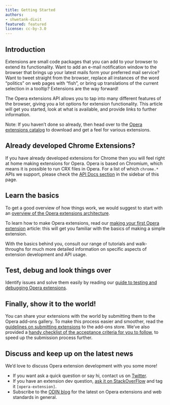 ```yaml
---
title: Getting Started
authors:
- shwetank-dixit
featured: featured
license: cc-by-3.0
---
```


## Introduction

Extensions are small code packages that you can add to your browser to extend its functionality. Want to add an e-mail notification window to the browser that brings up your latest mails form your preferred mail service? Want to tweet straight from the browser, replace all instances of the word “politics” on web pages with “fish”, or bring up translations of the current selection in a tooltip? Extensions are the way forward!

The Opera extensions API allows you to tap into many different features of the browser, giving you a lot options for extension functionality. This article will get you started, look at what is available, and provide links to further information.

Note: If you haven’t done so already, then head over to the [Opera extensions catalog](https://addons.opera.com/addons/extensions/) to download and get a feel for various extensions.

## Already developed Chrome Extensions?

If you have already developed extensions for Chrome then you will feel right at home making extensions for Opera. Opera is based on Chromium, which means it is possible to run CRX files in Opera. For a list of which `chrome.*` APIs we support, please check the [API Docs section](apis.html) in the sidebar of this page.

## Learn the basics

To get a good overview of how things work, we would suggest to start with an [overview of the Opera extensions architecture](tut_architecture_overview.html).

To learn how to make Opera extensions, read our [making your first Opera extension](tut_basics.html) article: this will get you familiar with the basics of making a simple extension.

With the basics behind you, consult our range of tutorials and walk-throughs for much more detailed information on specific aspects of extension development and API usage.

## Test, debug and look things over

Identify issues and solve them easily by reading our [guide to testing and debugging Opera extensions](tut_testing.html).

## Finally, show it to the world!

You can share your extensions with the world by submitting them to the Opera add-ons gallery. To make this process easier and smoother, read the [guidelines on submitting extensions](tut_publishing_guidelines.html) to the add-ons store. We’ve also provided a [handy checklist of the acceptance criteria for you to follow](tut_publishing_guidelines.html#acceptance-criteria), to speed up the submission process further.

## Discuss and keep up on the latest news

We’d love to discuss Opera extension development with you some more!

- If you want ask a quick question or say hi, contact us on [Twitter](https://twitter.com/odevrel/).
- If you have an extension dev question, [ask it on StackOverFlow](http://stackoverflow.com/questions/tagged/opera-extension) and tag it `[opera-extension]`.
- Subscribe to the [ODIN blog](http://dev.opera.com/blog/) for the latest on Opera extensions and web standards in general.
